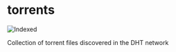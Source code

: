 torrents 
========
![Indexed](https://img.shields.io/badge/indexed-38-blue)

Collection of torrent files discovered in the DHT network

